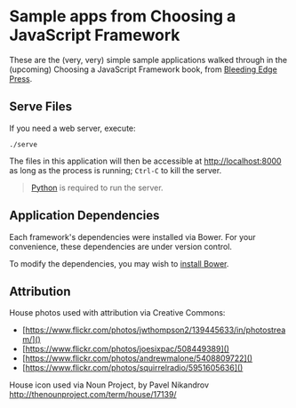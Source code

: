 # Sample apps from Choosing a JavaScript Framework

These are the (very, very) simple sample applications walked through
in the (upcoming) Choosing a JavaScript Framework book, from [Bleeding Edge Press](http://bleedingedgepress.com).

## Serve Files

If you need a web server, execute:

```
./serve
```

The files in this application will then be accessible at [http://localhost:8000](http://localhost:8000) as long as the process is running;
`Ctrl-C` to kill the server.

> [Python](http://python.org) is required to run the server.

## Application Dependencies

Each framework's dependencies were installed via Bower.  For your convenience, these dependencies are under version control.

To modify the dependencies, you may wish to [install Bower](http://bower.io/#install-bower).

## Attribution

House photos used with attribution via Creative Commons:

- [https://www.flickr.com/photos/jwthompson2/139445633/in/photostream/]()
- [https://www.flickr.com/photos/joesixpac/508449389]()
- [https://www.flickr.com/photos/andrewmalone/5408809722]()
- [https://www.flickr.com/photos/squirrelradio/5951605636]()

House icon used via Noun Project, by Pavel Nikandrov
http://thenounproject.com/term/house/17139/
